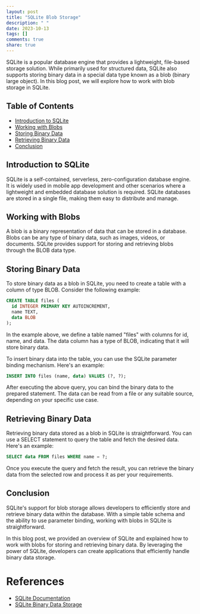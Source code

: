 ```yaml
---
layout: post
title: "SQLite Blob Storage"
description: " "
date: 2023-10-13
tags: []
comments: true
share: true
---
```


SQLite is a popular database engine that provides a lightweight, file-based storage solution. While primarily used for structured data, SQLite also supports storing binary data in a special data type known as a blob (binary large object). In this blog post, we will explore how to work with blob storage in SQLite.

## Table of Contents
- [Introduction to SQLite](#introduction-to-sqlite)
- [Working with Blobs](#working-with-blobs)
- [Storing Binary Data](#storing-binary-data)
- [Retrieving Binary Data](#retrieving-binary-data)
- [Conclusion](#conclusion)

## Introduction to SQLite

SQLite is a self-contained, serverless, zero-configuration database engine. It is widely used in mobile app development and other scenarios where a lightweight and embedded database solution is required. SQLite databases are stored in a single file, making them easy to distribute and manage.

## Working with Blobs

A blob is a binary representation of data that can be stored in a database. Blobs can be any type of binary data, such as images, videos, or documents. SQLite provides support for storing and retrieving blobs through the BLOB data type.

## Storing Binary Data

To store binary data as a blob in SQLite, you need to create a table with a column of type BLOB. Consider the following example:

```sql
CREATE TABLE files (
  id INTEGER PRIMARY KEY AUTOINCREMENT,
  name TEXT,
  data BLOB
);
```

In the example above, we define a table named "files" with columns for id, name, and data. The data column has a type of BLOB, indicating that it will store binary data.

To insert binary data into the table, you can use the SQLite parameter binding mechanism. Here's an example:

```sql
INSERT INTO files (name, data) VALUES (?, ?);
```

After executing the above query, you can bind the binary data to the prepared statement. The data can be read from a file or any suitable source, depending on your specific use case.

## Retrieving Binary Data

Retrieving binary data stored as a blob in SQLite is straightforward. You can use a SELECT statement to query the table and fetch the desired data. Here's an example:

```sql
SELECT data FROM files WHERE name = ?;
```

Once you execute the query and fetch the result, you can retrieve the binary data from the selected row and process it as per your requirements.

## Conclusion

SQLite's support for blob storage allows developers to efficiently store and retrieve binary data within the database. With a simple table schema and the ability to use parameter binding, working with blobs in SQLite is straightforward.

In this blog post, we provided an overview of SQLite and explained how to work with blobs for storing and retrieving binary data. By leveraging the power of SQLite, developers can create applications that efficiently handle binary data storage.

# References
- [SQLite Documentation](https://sqlite.org/docs.html)
- [SQLite Binary Data Storage](https://sqlite.org/datatype3.html)